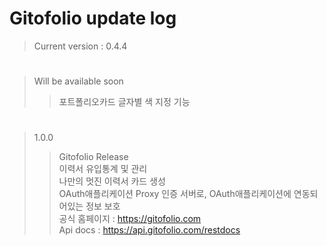 # Gitofolio update log

> Current version : 0.4.4

<h1> </h1>

> Will be available soon
>	> 포트폴리오카드 글자별 색 지정 기능

<h1> </h1>

> 1.0.0
>	> Gitofolio Release     
>	> 이력서 유입통계 및 관리     
>	> 나만의 멋진 이력서 카드 생성     
>	> OAuth애플리케이션 Proxy 인증 서버로, OAuth애플리케이션에 연동되어있는 정보 보호     
>	> 공식 홈페이지 : https://gitofolio.com     
>	> Api docs : https://api.gitofolio.com/restdocs     
